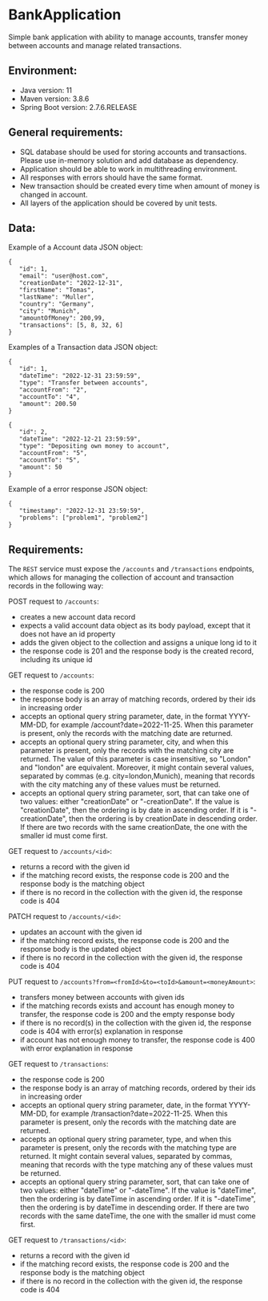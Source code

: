 # BankApplication
Simple bank application with ability to manage accounts, transfer money between accounts and manage related transactions.

## Environment:
- Java version: 11
- Maven version: 3.8.6
- Spring Boot version: 2.7.6.RELEASE

## General requirements:
- SQL database should be used for storing accounts and transactions. Please use in-memory solution and add database as dependency.
- Application should be able to work in multithreading environment.
- All responses with errors should have the same format.
- New transaction should be created every time when amount of money is changed in account.
- All layers of the application should be covered by unit tests.

## Data:
Example of a Account data JSON object:
```
{
   "id": 1,
   "email": "user@host.com",
   "creationDate": "2022-12-31",
   "firstName": "Tomas",
   "lastName": "Muller",
   "country": "Germany",
   "city": "Munich",
   "amountOfMoney": 200,99,
   "transactions": [5, 8, 32, 6]
}
```

Examples of a Transaction data JSON object:
```
{
   "id": 1,
   "dateTime": "2022-12-31 23:59:59",
   "type": "Transfer between accounts",
   "accountFrom": "2",
   "accountTo": "4",
   "amount": 200.50
}

{
   "id": 2,
   "dateTime": "2022-12-21 23:59:59",
   "type": "Depositing own money to account",
   "accountFrom": "5",
   "accountTo": "5",
   "amount": 50
}
```

Example of a error response JSON object:
```
{
   "timestamp": "2022-12-31 23:59:59",
   "problems": ["problem1", "problem2"]
}
```

## Requirements:
The `REST` service must expose the `/accounts` and `/transactions` endpoints, which allows for managing the collection of account and transaction records in the following way:


POST request to `/accounts`:

- creates a new account data record
- expects a valid account data object as its body payload, except that it does not have an id property
- adds the given object to the collection and assigns a unique long id to it
- the response code is 201 and the response body is the created record, including its unique id


GET request to `/accounts`:

- the response code is 200
- the response body is an array of matching records, ordered by their ids in increasing order
- accepts an optional query string parameter, date, in the format YYYY-MM-DD, for example /account?date=2022-11-25. When this parameter is present, only the records with the matching date are returned.
- accepts an optional query string parameter, city, and when this parameter is present, only the records with the matching city are returned. The value of this parameter is case insensitive, so "London" and "london" are equivalent. Moreover, it might contain several values, separated by commas (e.g. city=london,Munich), meaning that records with the city matching any of these values must be returned.
- accepts an optional query string parameter, sort, that can take one of two values: either "creationDate" or "-creationDate". If the value is "creationDate", then the ordering is by date in ascending order. If it is "-creationDate", then the ordering is by creationDate in descending order. If there are two records with the same creationDate, the one with the smaller id must come first.


GET request to `/accounts/<id>`:

- returns a record with the given id
- if the matching record exists, the response code is 200 and the response body is the matching object
- if there is no record in the collection with the given id, the response code is 404

PATCH request to `/accounts/<id>`:

- updates an account with the given id
- if the matching record exists, the response code is 200 and the response body is the updated object
- if there is no record in the collection with the given id, the response code is 404

PUT request to `/accounts?from=<fromId>&to=<toId>&amount=<moneyAmount>`:

- transfers money between accounts with given ids
- if the matching records exists and account has enough money to transfer, the response code is 200 and the empty response body
- if there is no record(s) in the collection with the given id, the response code is 404 with error(s) explanation in response
- if account has not enough money to transfer, the response code is 400 with error explanation in response

GET request to `/transactions`:

- the response code is 200
- the response body is an array of matching records, ordered by their ids in increasing order
- accepts an optional query string parameter, date, in the format YYYY-MM-DD, for example /transaction?date=2022-11-25. When this parameter is present, only the records with the matching date are returned.
- accepts an optional query string parameter, type, and when this parameter is present, only the records with the matching type are returned. It might contain several values, separated by commas, meaning that records with the type matching any of these values must be returned.
- accepts an optional query string parameter, sort, that can take one of two values: either "dateTime" or "-dateTime". If the value is "dateTime", then the ordering is by dateTime in ascending order. If it is "-dateTime", then the ordering is by dateTime in descending order. If there are two records with the same dateTime, the one with the smaller id must come first.


GET request to `/transactions/<id>`:

- returns a record with the given id
- if the matching record exists, the response code is 200 and the response body is the matching object
- if there is no record in the collection with the given id, the response code is 404
